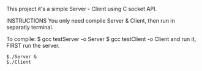 This project it's a simple Server - Client using C socket API.

INSTRUCTIONS
You only need compile Server & Client, then run in separatly terminal.

To compile:
	$ gcc testServer -o Server
	$ gcc testClient -o Client
and run it, FIRST run the server.

	$./Server &
	$./Client
